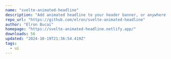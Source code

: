 ```yaml
---
name: "svelte-animated-headline"
description: "Add animated headline to your header banner, or anywhere else you want to grab attention in an informative way."
repo_url: "https://github.com/elron/svelte-animated-headline"
author: "Elron Bucai"
homepage: "https://svelte-animated-headline.netlify.app/"
downloads: 56
updated: "2024-10-19T21:36:54.419Z"
tags: 
  - ui
---
```

